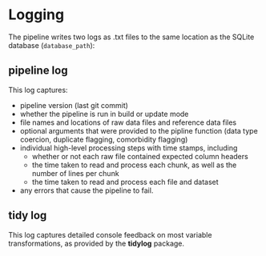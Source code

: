 # Logging

The pipeline writes two logs as .txt files to the same location as the SQLite 
database (`database_path`):

## **pipeline log**

This log captures: 
* pipeline version (last git commit)
* whether the pipeline is run in build or update mode
* file names and locations of raw data files and reference data files
* optional arguments that were provided to the pipline function (data type coercion, duplicate flagging, comorbidity flagging)
* individual high-level processing steps with time stamps, including 
    + whether or not each raw file contained expected column headers
    + the time taken to read and process each chunk, as well as the number of lines
per chunk
    + the time taken to read and process each file and dataset
* any errors that cause the pipeline to fail.

## **tidy log**

This log captures detailed console feedback on most variable transformations, 
as provided by the **tidylog** package.

